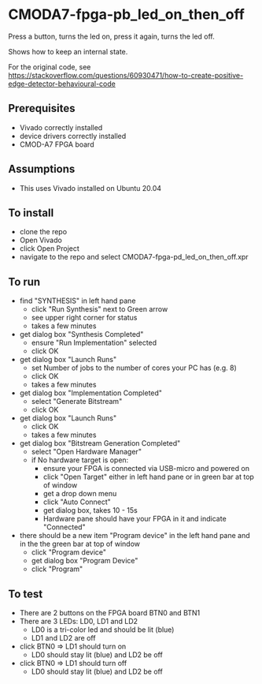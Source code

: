 # CMODA7-fpga-pb_led_on_then_off

Press a button, turns the led on, press it again, turns the led off.

Shows how to keep an internal state.

For the original code, see https://stackoverflow.com/questions/60930471/how-to-create-positive-edge-detector-behavioural-code

## Prerequisites

* Vivado correctly installed
* device drivers correctly installed
* CMOD-A7 FPGA board

## Assumptions
* This uses Vivado installed on Ubuntu 20.04

## To install
* clone the repo
* Open Vivado
* click Open Project
* navigate to the repo and select CMODA7-fpga-pd_led_on_then_off.xpr

## To run
* find "SYNTHESIS" in left hand pane
  * click "Run Synthesis" next to Green arrow
  * see upper right corner for status
  * takes a few minutes
* get dialog box "Synthesis Completed"
  * ensure "Run Implementation" selected
  * click OK
* get dialog box "Launch Runs"
  * set Number of jobs to the number of cores your PC has (e.g. 8)
  * click OK
  * takes a few minutes
* get dialog box "Implementation Completed"
  * select "Generate Bitstream"
  * click OK
* get dialog box "Launch Runs"
  * click OK
  * takes a few minutes
* get dialog box "Bitstream Generation Completed"
  * select "Open Hardware Manager"
  * if No hardware target is open:
     * ensure your FPGA is connected via USB-micro and powered on
     * click "Open Target" either in left hand pane or in green bar at top of window
     * get a drop down menu
     * click "Auto Connect"
     * get dialog box, takes 10 - 15s
     * Hardware pane should have your FPGA in it and indicate "Connected"
* there should be a new item "Program device" in the left hand pane and in the the green bar at top of window
  * click "Program device"
  * get dialog box "Program Device"
  * click "Program"

## To test
* There are 2 buttons on the FPGA board BTN0 and BTN1
* There are 3 LEDs: LD0, LD1 and LD2
  * LD0 is a tri-color led and should be lit (blue)
  * LD1 and LD2 are off
* click BTN0 => LD1 should turn on
  * LD0 should stay lit (blue) and LD2 be off
* click BTN0 => LD1 should turn off
  * LD0 should stay lit (blue) and LD2 be off
     
  

